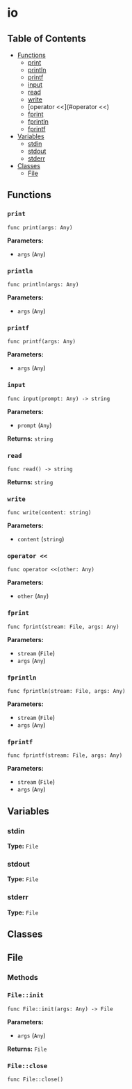 # io

## Table of Contents

- [Functions](#functions)
  - [print](#print)
  - [println](#println)
  - [printf](#printf)
  - [input](#input)
  - [read](#read)
  - [write](#write)
  - [operator <<](#operator <<)
  - [fprint](#fprint)
  - [fprintln](#fprintln)
  - [fprintf](#fprintf)
- [Variables](#variables)
  - [stdin](#stdin)
  - [stdout](#stdout)
  - [stderr](#stderr)
- [Classes](#classes)
  - [File](#File)

## Functions

### `print`

```xylia
func print(args: Any)
```

**Parameters:**

- `args` (`Any`)

### `println`

```xylia
func println(args: Any)
```

**Parameters:**

- `args` (`Any`)

### `printf`

```xylia
func printf(args: Any)
```

**Parameters:**

- `args` (`Any`)

### `input`

```xylia
func input(prompt: Any) -> string
```

**Parameters:**

- `prompt` (`Any`)

**Returns:** `string` 

### `read`

```xylia
func read() -> string
```

**Returns:** `string` 

### `write`

```xylia
func write(content: string)
```

**Parameters:**

- `content` (`string`)

### `operator <<`

```xylia
func operator <<(other: Any)
```

**Parameters:**

- `other` (`Any`)

### `fprint`

```xylia
func fprint(stream: File, args: Any)
```

**Parameters:**

- `stream` (`File`)
- `args` (`Any`)

### `fprintln`

```xylia
func fprintln(stream: File, args: Any)
```

**Parameters:**

- `stream` (`File`)
- `args` (`Any`)

### `fprintf`

```xylia
func fprintf(stream: File, args: Any)
```

**Parameters:**

- `stream` (`File`)
- `args` (`Any`)

## Variables

### stdin

**Type:** `File`

### stdout

**Type:** `File`

### stderr

**Type:** `File`

## Classes

## File

### Methods

### `File::init`

```xylia
func File::init(args: Any) -> File
```

**Parameters:**

- `args` (`Any`)

**Returns:** `File` 

### `File::close`

```xylia
func File::close()
```

